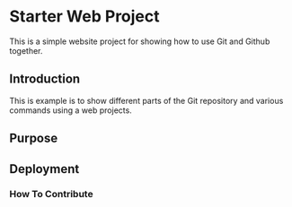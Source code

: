 # Starter Web Project

This is a simple website project for showing how to use Git and Github together.

## Introduction

This is example is to show different parts of the Git repository and various commands using a web projects.

## Purpose

## Deployment

### How To Contribute